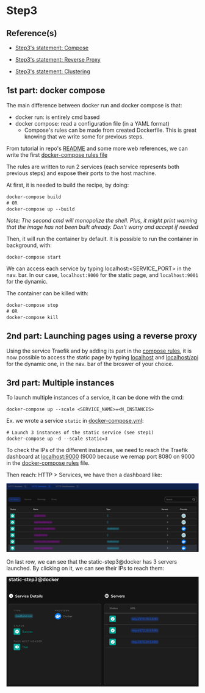 
# Step3

## Reference(s)

* [Step3's statement: Compose](https://github.com/IEscher/DAI-2022-HTTP-Infra/blob/main/Lab5-Statements.md#step-3-docker-compose-to-build-the-infrastructure)

* [Step3's statement: Reverse Proxy](https://github.com/IEscher/DAI-2022-HTTP-Infra/blob/main/Lab5-Statements.md#step-3-reverse-proxy-with-traefik)

* [Step3's statement: Clustering](https://github.com/IEscher/DAI-2022-HTTP-Infra/blob/main/Lab5-Statements.md#step-3a-dynamic-cluster-management)

## 1st part: docker compose

The main difference between docker run and docker compose is that:

- docker run: is entirely cmd based 
- docker compose: read a configuration file (in a YAML format)
    - Compose's rules can be made from created Dockerfile. This is great knowing that we write some for previous steps.

From tutorial in repo's [README](../README.md) and some more web references, we can write the first [docker-compose rules file](docker-compose.yml.old)

The rules are written to run 2 services (each service represents both previous steps) and expose their ports to the host machine.

At first, it is needed to build the recipe, by doing:

```docker
docker-compose build
# OR
docker-compose up --build
```

*Note: The second cmd will monopolize the shell. Plus, it might print warning that the image has not been built already. Don't worry and accept if needed*

Then, it will run the container by default. It is possible to run
the container in background, with:

```docker
docker-compose start
```

We can access each service by typing localhost:\<SERVICE_PORT\> in the nav. bar. In our case, `localhost:9000` for the static page, and `localhost:9001` for the dynamic.

The container can be killed with:

```docker
docker-compose stop
# OR
docker-compose kill 
```

## 2nd part: Launching pages using a reverse proxy

Using the service Traefik and by adding its part in the [compose rules](docker-compose.yml), it is now possible to access the static page by typing [localhost](http://localhost) and [localhost/api](http://localhost/api) for the dynamic one, in the nav. bar of the broswer of your choice.

## 3rd part: Multiple instances

To launch multiple instances of a service, it can be done with the cmd:

```docker
docker-compose up --scale <SERVICE_NAME>=<N_INSTANCES>
```

Ex. we wrote a service ```static``` in [docker-compose.yml](docker-compose.yml):

```docker
# Launch 3 instances of the static service (see step1)
docker-compose up -d --scale static=3
```

To check the IPs of the different instances, we need to reach the Traefik dashboard at [localhost:9000](http://localhost:9000) (9000 because we remap port 8080 on 9000 in the [docker-compose rules](docker-compose.yml) file.

Then reach: HTTP > Services, we have then a dashboard like:

![http_services](pics/httpServicesDashboard.png)

On last row, we can see that the static-step3@docker has 3 servers launched. By clicking on it, we can see their IPs to reach them:

![static_ips](pics/staticIps.png)

